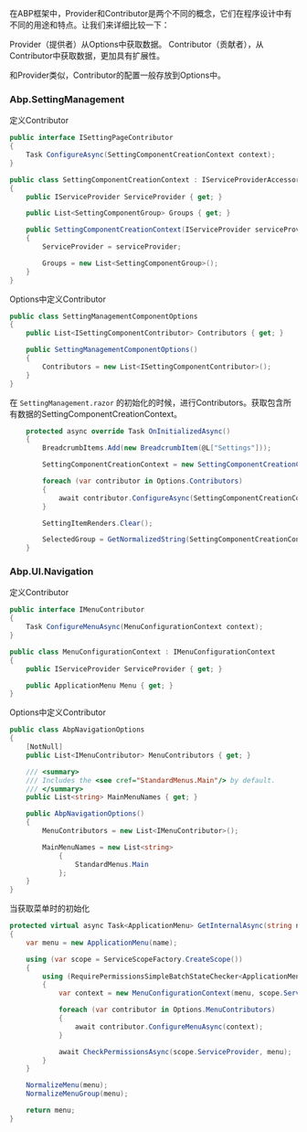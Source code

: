 在ABP框架中，Provider和Contributor是两个不同的概念，它们在程序设计中有不同的用途和特点。让我们来详细比较一下：

Provider（提供者）从Options中获取数据。
Contributor（贡献者），从Contributor中获取数据，更加具有扩展性。

和Provider类似，Contributor的配置一般存放到Options中。
### Abp.SettingManagement

定义Contributor

``` c#
public interface ISettingPageContributor
{
    Task ConfigureAsync(SettingComponentCreationContext context);
}

public class SettingComponentCreationContext : IServiceProviderAccessor
{
    public IServiceProvider ServiceProvider { get; }

    public List<SettingComponentGroup> Groups { get; }

    public SettingComponentCreationContext(IServiceProvider serviceProvider)
    {
        ServiceProvider = serviceProvider;

        Groups = new List<SettingComponentGroup>();
    }
}
```

Options中定义Contributor

```c#
public class SettingManagementComponentOptions
{
    public List<ISettingComponentContributor> Contributors { get; }

    public SettingManagementComponentOptions()
    {
        Contributors = new List<ISettingComponentContributor>();
    }
}
```

在 `SettingManagement.razor` 的初始化的时候，进行Contributors。获取包含所有数据的SettingComponentCreationContext。

``` c#
    protected async override Task OnInitializedAsync()
    {
        BreadcrumbItems.Add(new BreadcrumbItem(@L["Settings"]));

        SettingComponentCreationContext = new SettingComponentCreationContext(ServiceProvider);

        foreach (var contributor in Options.Contributors)
        {
            await contributor.ConfigureAsync(SettingComponentCreationContext);
        }

        SettingItemRenders.Clear();

        SelectedGroup = GetNormalizedString(SettingComponentCreationContext.Groups.First().Id);
    }
```

### Abp.UI.Navigation

定义Contributor

```c#
public interface IMenuContributor
{
    Task ConfigureMenuAsync(MenuConfigurationContext context);
}

public class MenuConfigurationContext : IMenuConfigurationContext
{
    public IServiceProvider ServiceProvider { get; }

	public ApplicationMenu Menu { get; }
}
```

Options中定义Contributor

```c#
public class AbpNavigationOptions
{
    [NotNull]
    public List<IMenuContributor> MenuContributors { get; }

    /// <summary>
    /// Includes the <see cref="StandardMenus.Main"/> by default.
    /// </summary>
    public List<string> MainMenuNames { get; }

    public AbpNavigationOptions()
    {
        MenuContributors = new List<IMenuContributor>();

        MainMenuNames = new List<string>
            {
                StandardMenus.Main
            };
    }
}
```

当获取菜单时的初始化

```c#
protected virtual async Task<ApplicationMenu> GetInternalAsync(string name)
{
	var menu = new ApplicationMenu(name);

	using (var scope = ServiceScopeFactory.CreateScope())
	{
		using (RequirePermissionsSimpleBatchStateChecker<ApplicationMenuItem>.Use(new RequirePermissionsSimpleBatchStateChecker<ApplicationMenuItem>()))
		{
			var context = new MenuConfigurationContext(menu, scope.ServiceProvider);

			foreach (var contributor in Options.MenuContributors)
			{
				await contributor.ConfigureMenuAsync(context);
			}

			await CheckPermissionsAsync(scope.ServiceProvider, menu);
		}
	}

	NormalizeMenu(menu);
	NormalizeMenuGroup(menu);

	return menu;
}
```